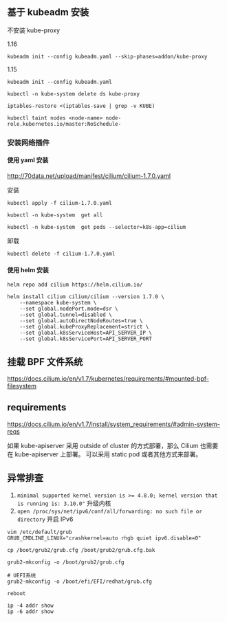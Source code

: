 ## 基于 kubeadm 安装

不安装 kube-proxy

1.16

```
kubeadm init --config kubeadm.yaml --skip-phases=addon/kube-proxy
```

1.15

```
kubeadm init --config kubeadm.yaml

kubectl -n kube-system delete ds kube-proxy

iptables-restore <(iptables-save | grep -v KUBE)

kubectl taint nodes <node-name> node-role.kubernetes.io/master:NoSchedule-
```

### 安装网络插件

#### 使用 yaml 安装

http://70data.net/upload/manifest/cilium/cilium-1.7.0.yaml

安装

```
kubectl apply -f cilium-1.7.0.yaml

kubectl -n kube-system  get all

kubectl -n kube-system  get pods --selector=k8s-app=cilium
```

卸载

```
kubectl delete -f cilium-1.7.0.yaml
```

#### 使用 helm 安装

```
helm repo add cilium https://helm.cilium.io/

helm install cilium cilium/cilium --version 1.7.0 \
    --namespace kube-system \
    --set global.nodePort.mode=dsr \
    --set global.tunnel=disabled \
    --set global.autoDirectNodeRoutes=true \
    --set global.kubeProxyReplacement=strict \
    --set global.k8sServiceHost=API_SERVER_IP \
    --set global.k8sServicePort=API_SERVER_PORT
```

## 挂载 BPF 文件系统

https://docs.cilium.io/en/v1.7/kubernetes/requirements/#mounted-bpf-filesystem

## requirements

https://docs.cilium.io/en/v1.7/install/system_requirements/#admin-system-reqs

如果 kube-apiserver 采用 outside of cluster 的方式部署，那么 Cilium 也需要在 kube-apiserver 上部署。
可以采用 static pod 或者其他方式来部署。

## 异常排查

1. `minimal supported kernel version is >= 4.8.0; kernel version that is running is: 3.10.0"`
升级内核
2. `open /proc/sys/net/ipv6/conf/all/forwarding: no such file or directory` 开启 IPv6
```
vim /etc/default/grub
GRUB_CMDLINE_LINUX="crashkernel=auto rhgb quiet ipv6.disable=0"

cp /boot/grub2/grub.cfg /boot/grub2/grub.cfg.bak

grub2-mkconfig -o /boot/grub2/grub.cfg

# UEFI系统
grub2-mkconfig -o /boot/efi/EFI/redhat/grub.cfg

reboot

ip -4 addr show
ip -6 addr show
```
